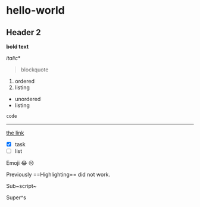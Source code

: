 # hello-world

## Header 2

**bold text**

*italic**

> blockquote

1. ordered
2. listing

- unordered
- listing

`code`

---

[the link](https://www.markdownguide.org/cheat-sheet/)

- [x] task
- [ ] list

Emoji 😂 😢

Previously ==Highlighting== did not work.

Sub~script~

Super^s
